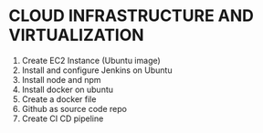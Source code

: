 # CLOUD INFRASTRUCTURE AND VIRTUALIZATION

 1. Create EC2 Instance (Ubuntu image)
 2. Install and configure Jenkins on Ubuntu
 3. Install node and npm
 4. Install docker on ubuntu 
 5. Create a docker file
 6. Github as source code repo
 7. Create CI CD pipeline

